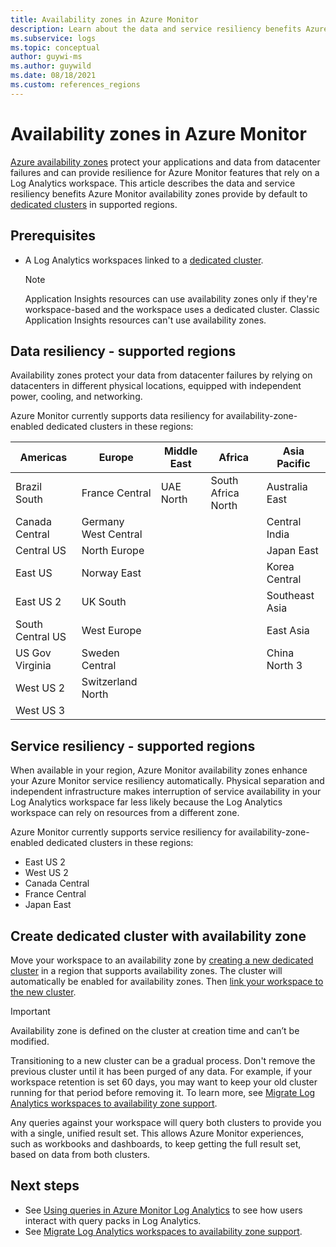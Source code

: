 ```yaml
---
title: Availability zones in Azure Monitor
description: Learn about the data and service resiliency benefits Azure Monitor availability zones provide by default to dedicated clusters in supported regions. 
ms.subservice: logs
ms.topic: conceptual
author: guywi-ms
ms.author: guywild
ms.date: 08/18/2021
ms.custom: references_regions
---
```


# Availability zones in Azure Monitor

[Azure availability zones](../../availability-zones/az-overview.md) protect your applications and data from datacenter failures and can provide resilience for Azure Monitor features that rely on a Log Analytics workspace. This article describes the data and service resiliency benefits Azure Monitor availability zones provide by default to [dedicated clusters](logs-dedicated-clusters.md) in supported regions.

## Prerequisites

- A Log Analytics workspaces linked to a [dedicated cluster](logs-dedicated-clusters.md).  

    > [!NOTE]
    > Application Insights resources can use availability zones only if they're workspace-based and the workspace uses a dedicated cluster. Classic Application Insights resources can't use availability zones.
    
## Data resiliency - supported regions

Availability zones protect your data from datacenter failures by relying on datacenters in different physical locations, equipped with independent power, cooling, and networking. 

Azure Monitor currently supports data resiliency for availability-zone-enabled dedicated clusters in these regions:

  | Americas | Europe | Middle East | Africa | Asia Pacific |
  |---|---|---|---|---|
  | Brazil South | France Central | UAE North | South Africa North | Australia East |
  | Canada Central | Germany West Central | | | Central India |
  | Central US | North Europe | | | Japan East |
  | East US | Norway East | | | Korea Central |
  | East US 2 | UK South | | | Southeast Asia |
  | South Central US | West Europe | | | East Asia |
  | US Gov Virginia | Sweden Central | | | China North 3 |
  | West US 2 | Switzerland North | | | |
  | West US 3 | | | | |

## Service resiliency - supported regions

When available in your region, Azure Monitor availability zones enhance your Azure Monitor service resiliency automatically. Physical separation and independent infrastructure makes interruption of service availability in your Log Analytics workspace far less likely because the Log Analytics workspace can rely on resources from a different zone. 

Azure Monitor currently supports service resiliency for availability-zone-enabled dedicated clusters in these regions:

- East US 2
- West US 2
- Canada Central
- France Central
- Japan East

## Create dedicated cluster with availability zone
Move your workspace to an availability zone by [creating a new dedicated cluster](logs-dedicated-clusters.md#create-a-dedicated-cluster) in a region that supports availability zones. The cluster will automatically be enabled for availability zones. Then [link your workspace to the new cluster](logs-dedicated-clusters.md#link-a-workspace-to-a-cluster).

> [!IMPORTANT]
> Availability zone is defined on the cluster at creation time and can’t be modified.

Transitioning to a new cluster can be a gradual process. Don't remove the previous cluster until it has been purged of any data. For example, if your workspace retention is set 60 days, you may want to keep your old cluster running for that period before removing it. To learn more, see [Migrate Log Analytics workspaces to availability zone support](../../availability-zones/migrate-monitor-log-analytics.md).

Any queries against your workspace will query both clusters to provide you with a single, unified result set. This allows Azure Monitor experiences, such as workbooks and dashboards, to keep getting the full result set, based on data from both clusters.

## Next steps

- See [Using queries in Azure Monitor Log Analytics](queries.md) to see how users interact with query packs in Log Analytics.
- See [Migrate Log Analytics workspaces to availability zone support](../../availability-zones/migrate-monitor-log-analytics.md).
